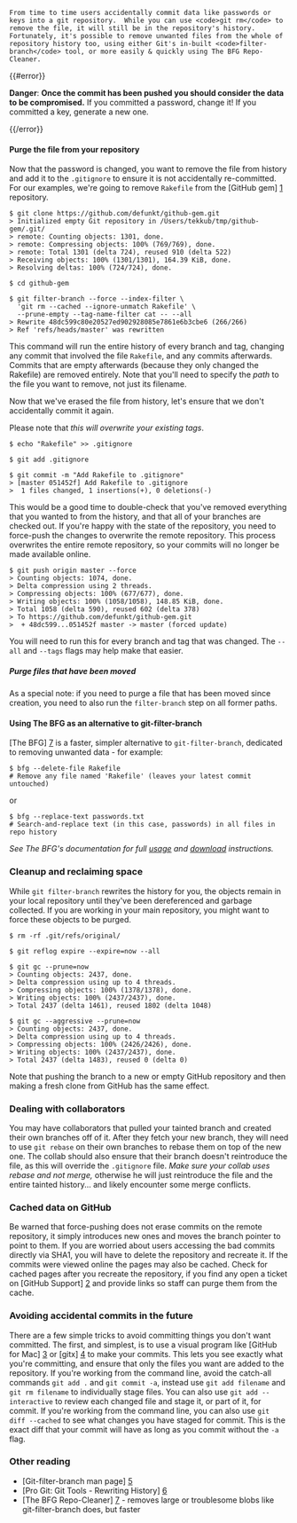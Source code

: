 ``` intro
From time to time users accidentally commit data like passwords or keys into a git repository.  While you can use <code>git rm</code> to remove the file, it will still be in the repository's history.  Fortunately, it's possible to remove unwanted files from the whole of repository history too, using either Git's in-built <code>filter-branch</code> tool, or more easily & quickly using The BFG Repo-Cleaner.
```

{{#error}}

**Danger**: **Once the commit has been pushed you should consider the data to be compromised.**  If you committed a password, change it!  If you committed a key, generate a new one.

{{/error}}

#### Purge the file from your repository

Now that the password is changed, you want to remove the file from history and add it to the `.gitignore` to ensure it is not accidentally re-committed.  For our examples, we're going to remove `Rakefile` from the [GitHub gem] [1] repository.

``` command-line
$ git clone https://github.com/defunkt/github-gem.git
> Initialized empty Git repository in /Users/tekkub/tmp/github-gem/.git/
> remote: Counting objects: 1301, done.
> remote: Compressing objects: 100% (769/769), done.
> remote: Total 1301 (delta 724), reused 910 (delta 522)
> Receiving objects: 100% (1301/1301), 164.39 KiB, done.
> Resolving deltas: 100% (724/724), done.

$ cd github-gem

$ git filter-branch --force --index-filter \
  'git rm --cached --ignore-unmatch Rakefile' \
  --prune-empty --tag-name-filter cat -- --all
> Rewrite 48dc599c80e20527ed902928085e7861e6b3cbe6 (266/266)
> Ref 'refs/heads/master' was rewritten
```

This command will run the entire history of every branch and tag, changing any commit that involved the file `Rakefile`, and any commits afterwards.  Commits that are empty afterwards (because they only changed the Rakefile) are removed entirely.  Note that you'll need to specify the _path_ to the file you want to remove, not just its filename.

Now that we've erased the file from history, let's ensure that we don't accidentally commit it again.

Please note that *this will overwrite your existing tags*.

``` command-line
$ echo "Rakefile" >> .gitignore

$ git add .gitignore

$ git commit -m "Add Rakefile to .gitignore"
> [master 051452f] Add Rakefile to .gitignore
>  1 files changed, 1 insertions(+), 0 deletions(-)
```

This would be a good time to double-check that you've removed everything that you wanted to from the history, and that all of your branches are checked out.  If you're happy with the state of the repository, you need to force-push the changes to overwrite the remote repository. This process overwrites the entire remote repository, so your commits will no longer be made available online.

``` command-line
$ git push origin master --force
> Counting objects: 1074, done.
> Delta compression using 2 threads.
> Compressing objects: 100% (677/677), done.
> Writing objects: 100% (1058/1058), 148.85 KiB, done.
> Total 1058 (delta 590), reused 602 (delta 378)
> To https://github.com/defunkt/github-gem.git
>  + 48dc599...051452f master -> master (forced update)
```

You will need to run this for every branch and tag that was changed.  The `--all` and `--tags` flags may help make that easier.

##### Purge files that have been moved

As a special note: if you need to purge a file that has been moved since creation, you need to also run the `filter-branch` step on all former paths.

#### Using The BFG as an alternative to git-filter-branch

[The BFG] [7] is a faster, simpler alternative to <code>git-filter-branch</code>, dedicated to removing unwanted data - for example:

``` command-line
$ bfg --delete-file Rakefile
# Remove any file named 'Rakefile' (leaves your latest commit untouched)
```

or

``` command-line
$ bfg --replace-text passwords.txt
# Search-and-replace text (in this case, passwords) in all files in repo history
```

*See The BFG's documentation for full [usage](http://rtyley.github.io/bfg-repo-cleaner/#usage) and [download](http://rtyley.github.io/bfg-repo-cleaner/#download) instructions.*

### Cleanup and reclaiming space

While `git filter-branch` rewrites the history for you, the objects remain in your local repository until they've been dereferenced and garbage collected.  If you are working in your main repository, you might want to force these objects to be purged.

``` command-line
$ rm -rf .git/refs/original/

$ git reflog expire --expire=now --all

$ git gc --prune=now
> Counting objects: 2437, done.
> Delta compression using up to 4 threads.
> Compressing objects: 100% (1378/1378), done.
> Writing objects: 100% (2437/2437), done.
> Total 2437 (delta 1461), reused 1802 (delta 1048)

$ git gc --aggressive --prune=now
> Counting objects: 2437, done.
> Delta compression using up to 4 threads.
> Compressing objects: 100% (2426/2426), done.
> Writing objects: 100% (2437/2437), done.
> Total 2437 (delta 1483), reused 0 (delta 0)
```

Note that pushing the branch to a new or empty GitHub repository and then making a fresh clone from GitHub has the same effect.

### Dealing with collaborators

You may have collaborators that pulled your tainted branch and created their own branches off of it.  After they fetch your new branch, they will need to use `git rebase` on their own branches to rebase them on top of the new one.  The collab should also ensure that their branch doesn't reintroduce the file, as this will override the `.gitignore` file.  *Make sure your collab uses rebase and not merge,* otherwise he will just reintroduce the file and the entire tainted history... and likely encounter some merge conflicts.

### Cached data on GitHub

Be warned that force-pushing does not erase commits on the remote repository, it simply introduces new ones and moves the branch pointer to point to them.  If you are worried about users accessing the bad commits directly via SHA1, you will have to delete the repository and recreate it.  If the commits were viewed online the pages may also be cached.  Check for cached pages after you recreate the repository, if you find any open a ticket on [GitHub Support] [2] and provide links so staff can purge them from the cache.

### Avoiding accidental commits in the future

There are a few simple tricks to avoid committing things you don't want committed.  The first, and simplest, is to use a visual program like [GitHub for Mac] [3] or [gitx] [4] to make your commits.  This lets you see exactly what you're committing, and ensure that only the files you want are added to the repository.  If you're working from the command line, avoid the catch-all commands `git add .` and `git commit -a`, instead use `git add filename` and `git rm filename` to individually stage files.  You can also use `git add --interactive` to review each changed file and stage it, or part of it, for commit. If you're working from the command line, you can also use `git diff --cached` to see what changes you have staged for commit.  This is the exact diff that your commit will have as long as you commit without the `-a` flag.

### Other reading

* [Git-filter-branch man page] [5]
* [Pro Git: Git Tools - Rewriting History] [6]
* [The BFG Repo-Cleaner] [7] - removes large or troublesome blobs like git-filter-branch does, but faster

[1]: http://github.com/defunkt/github-gem
[2]: https://github.com/contact
[3]: http://mac.github.com/
[4]: http://rowanj.github.io/gitx/
[5]: http://git-scm.com/docs/git-filter-branch
[6]: http://git-scm.com/book/en/Git-Tools-Rewriting-History
[7]: http://rtyley.github.io/bfg-repo-cleaner/
